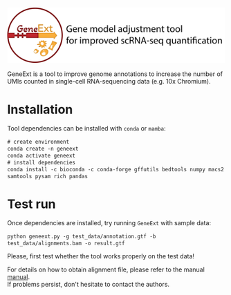 !['header'](./img/logo.png)

GeneExt is a tool to improve genome annotations to increase the number of UMIs counted in single-cell RNA-sequencing data (e.g. 10x Chromium).

# Installation  

Tool dependencies can be installed with `conda` or `mamba`: 

```
# create environment
conda create -n geneext
conda activate geneext
# install dependencies
conda install -c bioconda -c conda-forge gffutils bedtools numpy macs2 samtools pysam rich pandas 
```

# Test run
Once dependencies are installed, try running `GeneExt` with sample data:  
```
python geneext.py -g test_data/annotation.gtf -b test_data/alignments.bam -o result.gtf
```
Please, first test whether the tool works properly on the test data! 

For details on how to obtain alignment file, please refer to the manual [manual](Manual.md).   
If problems persist, don't hesitate to contact the authors.